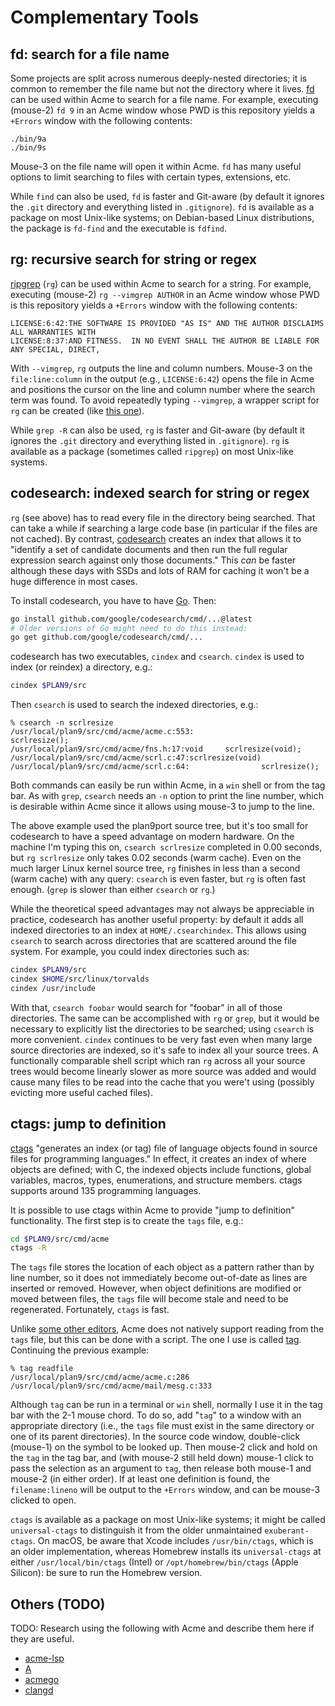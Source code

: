 # Complementary Tools

## fd: search for a file name

Some projects are split across numerous deeply-nested directories; it is common
to remember the file name but not the directory where it lives.  [fd][ghfd]
can be used within Acme to search for a file name.  For example, executing
(mouse-2) `fd 9` in an Acme window whose PWD is this repository yields a
`+Errors` window with the following contents:

[ghfd]: https://github.com/sharkdp/fd

```
./bin/9a
./bin/9s
```

Mouse-3 on the file name will open it within Acme.  `fd` has many useful
options to limit searching to files with certain types, extensions, etc.

While `find` can also be used, `fd` is faster and Git-aware (by default it
ignores the `.git` directory and everything listed in `.gitignore`).  `fd`
is available as a package on most Unix-like systems; on Debian-based Linux
distributions, the package is `fd-find` and the executable is `fdfind`.

## rg: recursive search for string or regex

[ripgrep][ghrg] (`rg`) can be used within Acme to search for a string.
For example, executing (mouse-2) `rg --vimgrep AUTHOR` in an Acme window whose
PWD is this repository yields a `+Errors` window with the following contents:

[ghrg]: https://github.com/BurntSushi/ripgrep

```
LICENSE:6:42:THE SOFTWARE IS PROVIDED "AS IS" AND THE AUTHOR DISCLAIMS ALL WARRANTIES WITH
LICENSE:8:37:AND FITNESS.  IN NO EVENT SHALL THE AUTHOR BE LIABLE FOR ANY SPECIAL, DIRECT,
```

With `--vimgrep`, `rg` outputs the line and column numbers.  Mouse-3 on
the `file:line:column` in the output (e.g., `LICENSE:6:42`) opens
the file in Acme and positions the cursor on the line and column
number where the search term was found.  To avoid repeatedly typing
`--vimgrep`, a wrapper script for `rg` can be created (like [this
one](https://github.com/ixtenu/script/blob/master/s)).

While `grep -R` can also be used, `rg` is faster and Git-aware (by default it
ignores the `.git` directory and everything listed in `.gitignore`).  `rg` is
available as a package (sometimes called `ripgrep`) on most Unix-like systems.

## codesearch: indexed search for string or regex

`rg` (see above) has to read every file in the directory being searched.  That
can take a while if searching a large code base (in particular if the files are
not cached).  By contrast, [codesearch][cs] creates an index that allows it to
"identify a set of candidate documents and then run the full regular expression
search against only those documents."  This _can_ be faster although these days
with SSDs and lots of RAM for caching it won't be a huge difference in most
cases.

[cs]: https://github.com/google/codesearch

To install codesearch, you have to have [Go](https://go.dev/).  Then:

```sh
go install github.com/google/codesearch/cmd/...@latest
# Older versions of Go might need to do this instead:
go get github.com/google/codesearch/cmd/...
```

codesearch has two executables, `cindex` and `csearch`.  `cindex` is used
to index (or reindex) a directory, e.g.:

```sh
cindex $PLAN9/src
```

Then `csearch` is used to search the indexed directories, e.g.:

```
% csearch -n scrlresize
/usr/local/plan9/src/cmd/acme/acme.c:553:                       scrlresize();
/usr/local/plan9/src/cmd/acme/fns.h:17:void     scrlresize(void);
/usr/local/plan9/src/cmd/acme/scrl.c:47:scrlresize(void)
/usr/local/plan9/src/cmd/acme/scrl.c:64:                scrlresize();
```

Both commands can easily be run within Acme, in a `win` shell or from the
tag bar.  As with `grep`, `csearch` needs an `-n` option to print the line
number, which is desirable within Acme since it allows using mouse-3 to jump to
the line.

The above example used the plan9port source tree, but it's too small for
codesearch to have a speed advantage on modern hardware.  On the machine
I'm typing this on, `csearch scrlresize` completed in 0.00 seconds, but `rg
scrlresize` only takes 0.02 seconds (warm cache).  Even on the much larger
Linux kernel source tree, `rg` finishes in less than a second (warm cache) with
any query: `csearch` is even faster, but `rg` is often fast enough.  (`grep`
is slower than either `csearch` or `rg`.)

While the theoretical speed advantages may not always be appreciable in
practice, codesearch has another useful property: by default it adds all
indexed directories to an index at `HOME/.csearchindex`.  This allows using
`csearch` to search across directories that are scattered around the file
system.  For example, you could index directories such as:

```sh
cindex $PLAN9/src
cindex $HOME/src/linux/torvalds
cindex /usr/include
```

With that, `csearch foobar` would search for "foobar" in all of those
directories.  The same can be accomplished with `rg` or `grep`, but it would be
necessary to explicitly list the directories to be searched; using `csearch`
is more convenient.  `cindex` continues to be very fast even when many large
source directories are indexed, so it's safe to index all your source trees.
A functionally comparable shell script which ran `rg` across all your source
trees would become linearly slower as more source was added and would
cause many files to be read into the cache that you were't using (possibly
evicting more useful cached files).

## ctags: jump to definition

[ctags][uctg] "generates an index (or tag) file of language objects found
in source files for programming languages."  In effect, it creates an index
of where objects are defined; with C, the indexed objects include functions,
global variables, macros, types, enumerations, and structure members.  ctags
supports around 135 programming languages.

[uctg]: https://docs.ctags.io/en/latest/

It is possible to use ctags within Acme to provide "jump to definition"
functionality.  The first step is to create the `tags` file, e.g.:

```sh
cd $PLAN9/src/cmd/acme
ctags -R
```

The `tags` file stores the location of each object as a pattern rather than
by line number, so it does not immediately become out-of-date as lines are
inserted or removed.  However, when object definitions are modified or moved
between files, the `tags` file will become stale and need to be regenerated.
Fortunately, `ctags` is fast.

Unlike [some other editors][ctagedt], Acme does not natively support reading
from the `tags` file, but this can be done with a script.  The one I use is
called [tag][tag].  Continuing the previous example:

[ctagedt]: https://en.wikipedia.org/wiki/Ctags#Editors_that_support_ctags
[tag]: https://github.com/ixtenu/script/blob/master/tag

```
% tag readfile
/usr/local/plan9/src/cmd/acme/acme.c:286
/usr/local/plan9/src/cmd/acme/mail/mesg.c:333
```

Although `tag` can be run in a terminal or `win` shell, normally I use it
in the tag bar with the 2-1 mouse chord.  To do so, add "`tag`" to a window
with an appropriate directory (i.e., the `tags` file must exist in the same
directory or one of its parent directories).  In the source code window,
double-click (mouse-1) on the symbol to be looked up.  Then mouse-2 click and
hold on the `tag` in the tag bar, and (with mouse-2 still held down) mouse-1
click to pass the selection as an argument to `tag`, then release both mouse-1
and mouse-2 (in either order).  If at least one definition is found, the
`filename:lineno` will be output to the `+Errors` window, and can be mouse-3
clicked to open.

`ctags` is available as a package on most Unix-like systems; it
might be called `universal-ctags` to distinguish it from the older
unmaintained `exuberant-ctags`.  On macOS, be aware that Xcode includes
`/usr/bin/ctags`, which is an older implementation, whereas Homebrew
installs its `universal-ctags` at either `/usr/local/bin/ctags` (Intel) or
`/opt/homebrew/bin/ctags` (Apple Silicon): be sure to run the Homebrew version.

## Others (TODO)

TODO: Research using the following with Acme and describe them here if they
are useful.

- [acme-lsp](https://github.com/fhs/acme-lsp)
- [A](https://github.com/davidrjenni/A)
- [acmego](https://github.com/9fans/go/tree/main/acme/acmego)
- [clangd](https://marc.info/?l=9fans&m=162945705107609&w=2)
